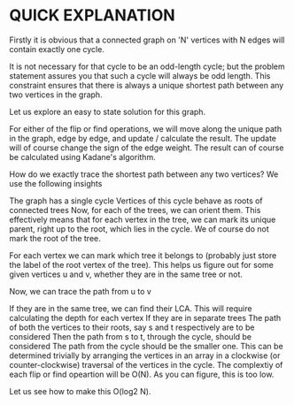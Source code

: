 # QUICK EXPLANATION

Firstly it is obvious that a connected graph on 'N' vertices with N edges will contain exactly one cycle.

It is not necessary for that cycle to be an odd-length cycle; but the problem statement assures you that such a cycle will always be odd length. This constraint ensures that there is always a unique shortest path between any two vertices in the graph.

Let us explore an easy to state solution for this graph.

For either of the flip or find operations, we will move along the unique path in the graph, edge by edge, and update / calculate the result. The update will of course change the sign of the edge weight. The result can of course be calculated using Kadane's algorithm.

How do we exactly trace the shortest path between any two vertices? We use the following insights

The graph has a single cycle
Vertices of this cycle behave as roots of connected trees
Now, for each of the trees, we can orient them. This effectively means that for each vertex in the tree, we can mark its unique parent, right up to the root, which lies in the cycle. We of course do not mark the root of the tree.

For each vertex we can mark which tree it belongs to (probably just store the label of the root vertex of the tree). This helps us figure out for some given vertices u and v, whether they are in the same tree or not.

Now, we can trace the path from u to v

If they are in the same tree, we can find their LCA.
This will require calculating the depth for each vertex
If they are in separate trees
The path of both the vertices to their roots, say s and t respectively are to be considered
Then the path from s to t, through the cycle, should be considered
The path from the cycle should be the smaller one. This can be determined trivially by arranging the vertices in an array in a clockwise (or counter-clockwise) traversal of the vertices in the cycle.
The complextiy of each flip or find opeartion will be O(N). As you can figure, this is too low.

Let us see how to make this O(log2 N).
